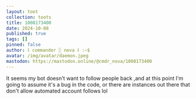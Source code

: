 ```yaml
---
layout: toot
collection: toots
title: 1008173400
date: 2024-10-08
published: true
tags: []
pinned: false
author: ⸸ commander ░ nova ⸸ :~$
avatar: /img/avatar/daemon.jpeg
mastodon: https://mastodon.online/@cmdr_nova/1008173400
---
```


It seems my bot doesn't want to follow people back ,and at this point I'm going to assume it's a bug in the code, or there are instances out there that don't allow automated account follows lol
